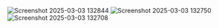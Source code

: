 ![Screenshot 2025-03-03 132844](https://github.com/user-attachments/assets/7137621a-9584-41b5-a5cd-4241fca9c0c0)
![Screenshot 2025-03-03 132750](https://github.com/user-attachments/assets/b64a1a52-1d2a-4642-bff2-fe717d9ef885)
![Screenshot 2025-03-03 132708](https://github.com/user-attachments/assets/642a60ae-c359-40a5-a9cd-f0552d3b2cb4)
